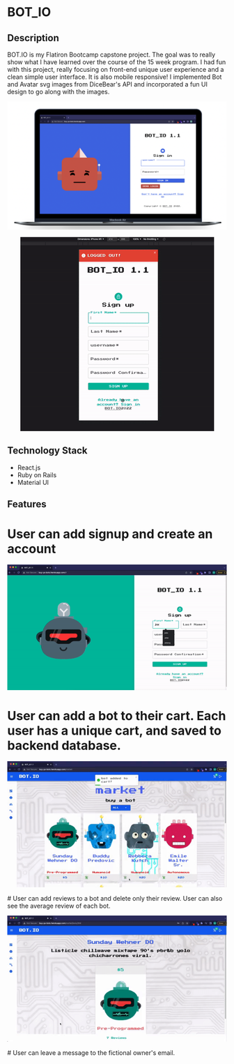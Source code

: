 # BOT_IO

## Description

BOT.IO is my Flatiron Bootcamp capstone project. The goal was to really show what I have learned over the course of the 15 week program. I had fun with this project, really focusing on front-end unique user experience and a clean simple user interface. It is also mobile responsive! I implemented Bot and Avatar svg images from DiceBear's API and incorporated a fun UI design to go along with the images. 

![Alt text](/git-demo/login.png?raw=true "Optional Title")
<p align="center"><img src = "/git-demo/mobile-demo.gif"/></p>



## Technology Stack

- React.js
- Ruby on Rails
- Material UI

 


## Features

# User can add signup and create an account
<p align="center"><img src = "/git-demo/login_signup_demo.gif"/></p>

# User can add a bot to their cart. Each user has a unique cart, and saved to backend database.
<p align="center"><img src = "/git-demo/add-to-cart.gif"/></p>
# User can add reviews to a bot and delete only their review. User can also see the average review of each bot.
<p align="center"><img src = "/git-demo/review-demo.gif"/></p>
# User can leave a message to the fictional owner's email.

